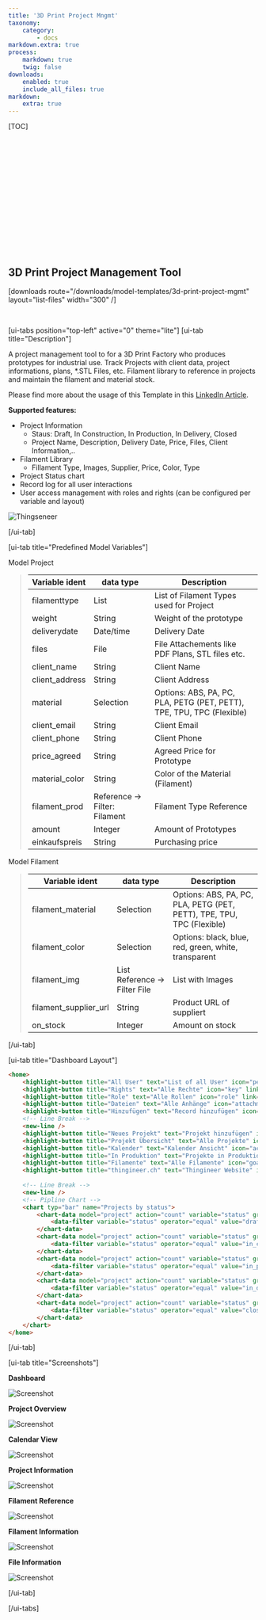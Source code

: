 ```yaml
---
title: '3D Print Project Mngmt'
taxonomy:
    category:
        - docs
markdown.extra: true
process:
    markdown: true
    twig: false
downloads:
    enabled: true
    include_all_files: true
markdown:
    extra: true
---
```


[TOC]


<p class="ui5-icon" style="font-size: 4em;" name="machine">&#xe109;</p>

<br><br><br><br>

## 3D Print Project Management Tool

[downloads route="/downloads/model-templates/3d-print-project-mgmt" layout="list-files" width="300" /]

<br>


[ui-tabs position="top-left" active="0" theme="lite"]
[ui-tab title="Description"]

A project management tool to for a 3D Print Factory who produces prototypes for industrial use. Track Projects with client data, project informations, plans, *.STL Files, etc. Filament library to reference in projects and maintain the filament and material stock.

Please find more about the usage of this Template in this <a href="https://www.linkedin.com/feed/update/urn:li:activity:7060585973184638976" target="_blank">LinkedIn Article</a>.

**Supported features:**
- Project Information
    - Staus: Draft, In Construction, In Production, In Delivery, Closed
    - Project Name, Description, Delivery Date, Price, Files, Client Information,..
- Filament Library
    - Fillament Type, Images, Supplier, Price, Color, Type
- Project Status chart
- Record log for all user interactions
- User access management with roles and rights (can be configured per variable and layout)

![Thingseneer](exolynk-zoomed_Thinineer.png?resize=600&classes=left)


[/ui-tab]

[ui-tab title="Predefined Model Variables"]

Model Project
> | Variable ident             | data type                       | Description
> |----------------------------|---------------------------------|-----------------------------------------------------------------------|
> | filamenttype               | List                            | List of Filament Types used for Project
> | weight                     | String                          | Weight of the prototype
> | deliverydate               | Date/time                       | Delivery Date
> | files                      | File                            | File Attachements like PDF Plans, STL files etc.
> | client_name                | String                          | Client Name
> | client_address             | String                          | Client Address
> | material                   | Selection                       | Options:  ABS, PA, PC, PLA, PETG (PET, PETT), TPE, TPU, TPC (Flexible)
> | client_email               | String                          | Client Email
> | client_phone               | String                          | Client Phone
> | price_agreed               | String                          | Agreed Price for Prototype
> | material_color             | String                          | Color of the Material (Filament)
> | filament_prod              | Reference -> Filter: Filament   | Filament Type Reference
> | amount                     | Integer                         | Amount of Prototypes
> | einkaufspreis              | String                          | Purchasing price

Model Filament
> | Variable ident             | data type                       | Description
> |----------------------------|---------------------------------|-----------------------------------------------------------------------|
> | filament_material          | Selection                       | Options: ABS, PA, PC, PLA, PETG (PET, PETT), TPE, TPU, TPC (Flexible)
> | filament_color             | Selection                       | Options: black, blue, red, green, white, transparent
> | filament_img               | List Reference -> Filter File   | List with Images
> | filament_supplier_url      | String                          | Product URL of suppliert
> | on_stock                   | Integer                         | Amount on stock
[/ui-tab]

[ui-tab title="Dashboard Layout"]
```html
<home>
    <highlight-button title="All User" text="List of all User" icon="person-placeholder" link="#/search?lang=en&query=&offset=0&model=user" />
    <highlight-button title="Rights" text="Alle Rechte" icon="key" link="#/search?lang=en&query=&model=right&status=&view=List&print=false&tab=" />
    <highlight-button title="Role" text="Alle Rollen" icon="role" link="#/search?lang=en&query=&model=role&status=&view=List&print=false&tab=" />
    <highlight-button title="Dateien" text="Alle Anhänge" icon="attachment-photo" link="#/search?lang=en&query=&offset=0&model=file" />
    <highlight-button title="Hinzufügen" text="Record hinzufügen" icon="add" link="#/search?lang=en&query=&offset=0&model=maintenance_request&add=maintenance_request" />
    <!-- Line Break -->
    <new-line />
    <highlight-button title="Neues Projekt" text="Projekt hinzufügen" icon="add" link="#/search?lang=en&query=&model=project&status=&view=List&add=project&print=false&tab=" />
    <highlight-button title="Projekt Übersicht" text="Alle Projekte" icon="factory" link="#/search?lang=en&query=&model=project&status=&view=Table&print=false&tab=&cols=name+client_name+status+" />
    <highlight-button title="Kalender" text="Kalender Ansicht" icon="accelerated" link="#/search?lang=en&query=&model=project&status=&view=Calendar&print=false&tab=" />
    <highlight-button title="In Produktion" text="Projekte in Produktion" icon="busy" link="#/search?lang=en&query=&offset=0&model=project&status=in-production" />
    <highlight-button title="Filamente" text="Alle Filamente" icon="goalseek" link="#/search?lang=en&query=&offset=0&model=filament" />
    <highlight-button title="thingineer.ch" text="Thingineer Website" icon="chain-link" link="https://thingineer.ch/" />
    
    <!-- Line Break -->
    <new-line />   
    <!-- Pipline Chart -->
    <chart typ="bar" name="Projects by status">
        <chart-data model="project" action="count" variable="status" group_by="ident" name="Draft">
            <data-filter variable="status" operator="equal" value="draft" />
        </chart-data>
        <chart-data model="project" action="count" variable="status" group_by="ident" name="1/4 in Construction">
            <data-filter variable="status" operator="equal" value="in_construction" />
        </chart-data>
        <chart-data model="project" action="count" variable="status" group_by="ident" name="2/4 in Production">
            <data-filter variable="status" operator="equal" value="in_production" />
        </chart-data>
        <chart-data model="project" action="count" variable="status" group_by="ident" name="3/4 in Delivery">
            <data-filter variable="status" operator="equal" value="in_delivery" />
        </chart-data>
        <chart-data model="project" action="count" variable="status" group_by="ident" name="4/4 Closed">
            <data-filter variable="status" operator="equal" value="closed" />
        </chart-data>
    </chart>
</home>
```
[/ui-tab]

[ui-tab title="Screenshots"]

**Dashboard**

![Screenshot](dashboard-3d.png?resize=800&classes=left)

**Project Overview**

![Screenshot](Project-View-3d.png?resize=800&classes=left)

**Calendar View**

![Screenshot](Calendar-View-3d.png?resize=800&classes=left)

**Project Information**

![Screenshot](Project-Information-3d.gif?resize=800&classes=left)

**Filament Reference**

![Screenshot](Filament-Reference-3d.png?resize=800&classes=left)

**Filament Information**

![Screenshot](Filament-Information-3d.gif?resize=800&classes=left)

**File Information**

![Screenshot](Files-3d.png?resize=800&classes=left)

[/ui-tab]

[/ui-tabs]

<footer>
    <link rel="stylesheet" type="text/css" href="https://ui5.sap.com/resources/sap/ui/core/themes/base/SAP-icons.css">
    <style>
      .laptop::before {
        font-family: SAP-icons;
        content: "\e027";
      }
      .accelerated::before {
        font-family: SAP-icons;
        content: "\e0e0";
      }
      @font-face {
      font-family: "ui5-icon-font";
      src: url(https://docs.exolynk.com/cdn/SAP-icons.ttf) format("truetype");
      }
      p.ui5-icon { 
      font-family: "ui5-icon-font";
    }
    </style>
</footer>